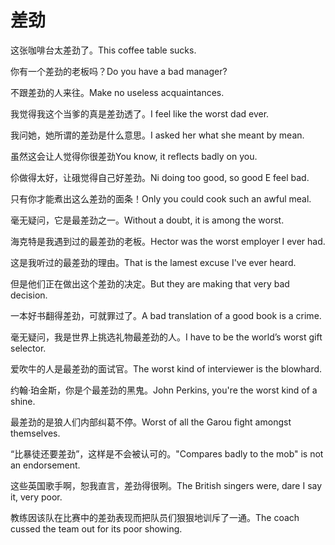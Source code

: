 # 差劲

<p><span class="chinese">这张咖啡台太差劲了。</span><span class="english">This coffee table sucks.</span></p>

<p><span class="chinese">你有一个差劲的老板吗？</span><span class="english">Do you have a bad manager?</span></p>

<p><span class="chinese">不跟差劲的人来往。</span><span class="english">Make no useless acquaintances.</span></p>

<p><span class="chinese">我觉得我这个当爹的真是差劲透了。</span><span class="english">I feel like the worst dad ever.</span></p>

<p><span class="chinese">我问她，她所谓的差劲是什么意思。</span><span class="english">I asked her what she meant by mean.</span></p>

<p><span class="chinese">虽然这会让人觉得你很差劲</span><span class="english">You know, it reflects badly on you.</span></p>

<p><span class="chinese">伱做得太好，让硪觉得自己好差劲。</span><span class="english">Ni doing too good, so good E feel bad.</span></p>

<p><span class="chinese">只有你才能煮出这么差劲的面条！</span><span class="english">Only you could cook such an awful meal.</span></p>

<p><span class="chinese">毫无疑问，它是最差劲之一。</span><span class="english">Without a doubt, it is among the worst.</span></p>

<p><span class="chinese">海克特是我遇到过的最差劲的老板。</span><span class="english">Hector was the worst employer I ever had.</span></p>

<p><span class="chinese">这是我听过的最差劲的理由。</span><span class="english">That is the lamest excuse I've ever heard.</span></p>

<p><span class="chinese">但是他们正在做出这个差劲的决定。</span><span class="english">But they are making that very bad decision.</span></p>

<p><span class="chinese">一本好书翻得差劲，可就罪过了。</span><span class="english">A bad translation of a good book is a crime.</span></p>

<p><span class="chinese">毫无疑问，我是世界上挑选礼物最差劲的人。</span><span class="english">I have to be the world’s worst gift selector.</span></p>

<p><span class="chinese">爱吹牛的人是最差劲的面试官。</span><span class="english">The worst kind of interviewer is the blowhard.</span></p>

<p><span class="chinese">约翰·珀金斯，你是个最差劲的黑鬼。</span><span class="english">John Perkins, you're the worst kind of a shine.</span></p>

<p><span class="chinese">最差劲的是狼人们内部纠葛不停。</span><span class="english">Worst of all the Garou fight amongst themselves.</span></p>

<p><span class="chinese">“比暴徒还要差劲”，这样是不会被认可的。</span><span class="english">"Compares badly to the mob" is not an endorsement.</span></p>

<p><span class="chinese">这些英国歌手啊，恕我直言，差劲得很咧。</span><span class="english">The British singers were, dare I say it, very poor.</span></p>

<p><span class="chinese">教练因该队在比赛中的差劲表现而把队员们狠狠地训斥了一通。</span><span class="english">The coach cussed the team out for its poor showing.</span></p>

